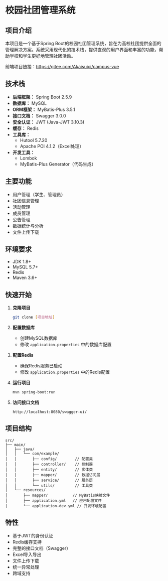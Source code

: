 # 校园社团管理系统

## 项目介绍
本项目是一个基于Spring Boot的校园社团管理系统，旨在为高校社团提供全面的管理解决方案。系统采用现代化的技术栈，提供直观的用户界面和丰富的功能，帮助学校和学生更好地管理社团活动。

前端项目链接：https://gitee.com/Akaisuici/campus-vue

## 技术栈
- **后端框架：** Spring Boot 2.5.9
- **数据库：** MySQL
- **ORM框架：** MyBatis-Plus 3.5.1
- **接口文档：** Swagger 3.0.0
- **安全认证：** JWT (Java-JWT 3.10.3)
- **缓存：** Redis
- **工具库：** 
  - Hutool 5.7.20
  - Apache POI 4.1.2（Excel处理）
- **开发工具：** 
  - Lombok
  - MyBatis-Plus Generator（代码生成）

## 主要功能
- 用户管理（学生、管理员）
- 社团信息管理
- 活动管理
- 成员管理
- 公告管理
- 数据统计与分析
- 文件上传下载

## 环境要求
- JDK 1.8+
- MySQL 5.7+
- Redis
- Maven 3.6+

## 快速开始
1. **克隆项目**
   ```bash
   git clone [项目地址]
   ```

2. **配置数据库**
   - 创建MySQL数据库
   - 修改 `application.properties` 中的数据库配置

3. **配置Redis**
   - 确保Redis服务已启动
   - 修改 `application.properties` 中的Redis配置

4. **运行项目**
   ```bash
   mvn spring-boot:run
   ```

5. **访问接口文档**
   ```
   http://localhost:8080/swagger-ui/
   ```

## 项目结构
```
src/
├── main/
│   ├── java/
│   │   └── com/example/
│   │       ├── config/        // 配置类
│   │       ├── controller/    // 控制器
│   │       ├── entity/        // 实体类
│   │       ├── mapper/        // 数据访问层
│   │       ├── service/       // 服务层
│   │       └── utils/         // 工具类
│   └── resources/
│       ├── mapper/           // MyBatis映射文件
│       ├── application.yml   // 应用配置文件
│       └── application-dev.yml // 开发环境配置
```

## 特性
- 基于JWT的身份认证
- Redis缓存支持
- 完整的接口文档（Swagger）
- Excel导入导出
- 文件上传下载
- 统一异常处理
- 跨域支持

